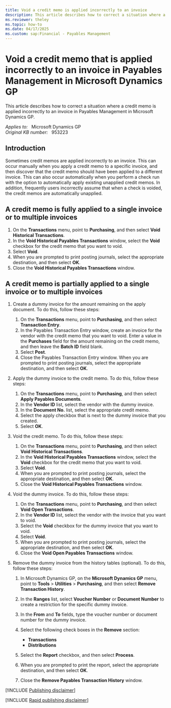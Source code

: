 ```yaml
---
title: Void a credit memo is applied incorrectly to an invoice
description: This article describes how to correct a situation where a credit memo is applied incorrectly to an invoice in Payables Management in Microsoft Dynamics GP.
ms.reviewer: theley
ms.topic: how-to
ms.date: 04/17/2025
ms.custom: sap:Financial - Payables Management
---
```

# Void a credit memo that is applied incorrectly to an invoice in Payables Management in Microsoft Dynamics GP

This article describes how to correct a situation where a credit memo is applied incorrectly to an invoice in Payables Management in Microsoft Dynamics GP.

_Applies to:_ &nbsp; Microsoft Dynamics GP  
_Original KB number:_ &nbsp; 953223

## Introduction

Sometimes credit memos are applied incorrectly to an invoice. This can occur manually when you apply a credit memo to a specific invoice, and then discover that the credit memo should have been applied to a different invoice. This can also occur automatically when you perform a check run with the option to automatically apply existing unapplied credit memos. In addition, frequently users incorrectly assume that when a check is voided, the credit memos are automatically unapplied.

## A credit memo is fully applied to a single invoice or to multiple invoices

1. On the **Transactions** menu, point to **Purchasing**, and then select **Void Historical Transactions**.
2. In the **Void Historical Payables Transactions** window, select the **Void** checkbox for the credit memo that you want to void.
3. Select **Void**.
4. When you are prompted to print posting journals, select the appropriate destination, and then select **OK**.
5. Close the **Void Historical Payables Transactions** window.

## A credit memo is partially applied to a single invoice or to multiple invoices

1. Create a dummy invoice for the amount remaining on the apply document. To do this, follow these steps:

    1. On the **Transactions** menu, point to **Purchasing**, and then select **Transaction Entry**.
    2. In the Payables Transaction Entry window, create an invoice for the vendor with the credit memo that you want to void. Enter a value in the **Purchases** field for the amount remaining on the credit memo, and then leave the **Batch ID** field blank.
    3. Select **Post**.
    4. Close the Payables Transaction Entry window. When you are prompted to print posting journals, select the appropriate destination, and then select **OK**.

2. Apply the dummy invoice to the credit memo. To do this, follow these steps:

    1. On the **Transactions** menu, point to **Purchasing**, and then select **Apply Payables Documents**.
    2. In the **Vendor ID** list, select the vendor with the dummy invoice.
    3. In the **Document No.** list, select the appropriate credit memo.
    4. Select the apply checkbox that is next to the dummy invoice that you created.
    5. Select **OK**.

3. Void the credit memo. To do this, follow these steps:

    1. On the **Transactions** menu, point to **Purchasing**, and then select **Void Historical Transactions**.
    2. In the **Void Historical Payables Transactions** window, select the **Void** checkbox for the credit memo that you want to void.
    3. Select **Void**.
    4. When you are prompted to print posting journals, select the appropriate destination, and then select **OK**.
    5. Close the **Void Historical Payables Transactions** window.

4. Void the dummy invoice. To do this, follow these steps:

    1. On the **Transactions** menu, point to **Purchasing**, and then select **Void Open Transactions**.
    2. In the **Vendor ID** list, select the vendor with the invoice that you want to void.
    3. Select the **Void** checkbox for the dummy invoice that you want to void.
    4. Select **Void**.
    5. When you are prompted to print posting journals, select the appropriate destination, and then select **OK**.
    6. Close the **Void Open Payables Transactions** window.

5. Remove the dummy invoice from the history tables (optional). To do this, follow these steps:

   1. In Microsoft Dynamics GP, on the **Microsoft Dynamics GP** menu, point to **Tools** > **Utilities** > **Purchasing**, and then select **Remove Transaction History**.

   2. In the **Ranges** list, select **Voucher Number** or **Document Number** to create a restriction for the specific dummy invoice.

   3. In the **From** and **To** fields, type the voucher number or document number for the dummy invoice.

   4. Select the following check boxes in the **Remove** section:

      - **Transactions**  
      - **Distributions**  

   5. Select the **Report** checkbox, and then select **Process**.

   6. When you are prompted to print the report, select the appropriate destination, and then select **OK**.

   7. Close the **Remove Payables Transaction History** window.

[!INCLUDE [Publishing disclaimer](../../includes/publishing-disclaimer.md)]

[!INCLUDE [Rapid publishing disclaimer](../../includes/rapid-publishing-disclaimer.md)]
